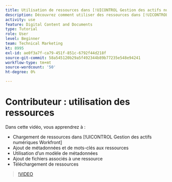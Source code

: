 ```yaml
---
title: Utilisation de ressources dans [!UICONTROL Gestion des actifs numériques Workfront]
description: Découvrez comment utiliser des ressources dans [!UICONTROL Gestion des actifs numériques Workfront].
activity: use
feature: Digital Content and Documents
type: Tutorial
role: User
level: Beginner
team: Technical Marketing
kt: 8995
exl-id: ae0f3a7f-ca79-451f-851c-6792f44d218f
source-git-commit: 58a545120b29a5f492344b89b77235e548e94241
workflow-type: tm+mt
source-wordcount: '50'
ht-degree: 0%

---
```


# Contributeur : utilisation des ressources

Dans cette vidéo, vous apprendrez à :

* Chargement de ressources dans [!UICONTROL Gestion des actifs numériques Workfront]
* Ajout de métadonnées et de mots-clés aux ressources
* Utilisation d’un modèle de métadonnées
* Ajout de fichiers associés à une ressource
* Téléchargement de ressources

>[!VIDEO](https://video.tv.adobe.com/v/335255/?quality=12)
